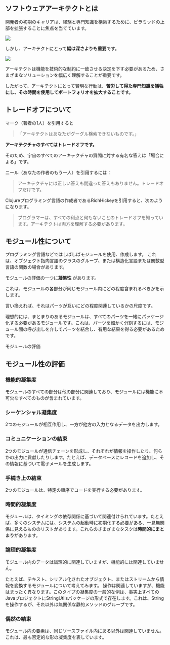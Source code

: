 


## ソフトウェアアーキテクトとは

開発者の初期のキャリアは、経験と専門知識を構築するために、ピラミッドの上部を拡張することに焦点を当てています。

<img src="https://camo.githubusercontent.com/d3221ed8a6f258ed8ff368c1e0f6ca66a77608b96944bfdd24f87a1759724c47/68747470733a2f2f6c6561726e696e672e6f7265696c6c792e636f6d2f6c6962726172792f766965772f66756e64616d656e74616c732d6f662d736f6674776172652f393738313439323034333434372f6173736574732f666f73615f303230342e706e67">


しかし、アーキテクトにとって**幅は深さよりも重要**です。

<img src="https://camo.githubusercontent.com/875bf664a25c004dcfbb9a4f22937c1ba7a4a09a78cc3e0a74bf90817ab36e5e/68747470733a2f2f6c6561726e696e672e6f7265696c6c792e636f6d2f6c6962726172792f766965772f66756e64616d656e74616c732d6f662d736f6674776172652f393738313439323034333434372f6173736574732f666f73615f303230362e706e67">

アーキテクトは機能を技術的な制約に一致させる決定を下す必要があるため、さまざまなソリューションを幅広く理解することが重要です。

したがって、アーキテクトにとって賢明な行動は、**苦労して得た専門知識を犠牲にし、その時間を使用してポートフォリオを拡大することです。**


## トレードオフについて

マーク（著者の1人）を引用すると

> 「アーキテクトはあなたがグーグル検索できないものです。」

**アーキテクチャのすべてはトレードオフです。**

そのため、宇宙のすべてのアーキテクチャの質問に対する有名な答えは「場合による」です。

ニール（あなたの作者のもう一人）を引用するには：

> アーキテクチャには正しい答えも間違った答えもありません。トレードオフだけです。


Clojureプログラミング言語の作成者であるRichHickeyを引用すると、次のようになります。

> プログラマーは、すべての利点と何もないことのトレードオフを知っています。アーキテクトは両方を理解する必要があります。




## モジュール性について

プログラミング言語などではしばしばモジュールを使用、作成します。
これは、オブジェクト指向言語のクラスのグループ、または構造化言語または関数型言語の関数の場合があります。

モジュールの評価の一つに**凝集性** があります。

これは、モジュールの各部分が同じモジュール内にどの程度含まれるべきかを示します。

言い換えれば、それはパーツが互いにどの程度関連しているかの尺度です。

理想的には、まとまりのあるモジュールは、すべてのパーツを一緒にパッケージ化する必要があるモジュールです。これは、パーツを細かく分割するには、モジュール間の呼び出しを介してパーツを結合し、有用な結果を得る必要があるためです。

モジュールの評価

## モジュール性の評価


### 機能的凝集度

モジュールのすべての部分は他の部分に関連しており、モジュールには機能に不可欠なすべてのものが含まれています。


### シーケンシャル凝集度

2つのモジュールが相互作用し、一方が他方の入力となるデータを出力します。


### コミュニケーションの結束

2つのモジュールが通信チェーンを形成し、それぞれが情報を操作したり、何らかの出力に貢献したりします。たとえば、データベースにレコードを追加し、その情報に基づいて電子メールを生成します。


### 手続き上の結束

2つのモジュールは、特定の順序でコードを実行する必要があります。


### 時間的凝集度

モジュールは、タイミングの依存関係に基づいて関連付けられています。たとえば、多くのシステムには、システムの起動時に初期化する必要がある、一見無関係に見えるもののリストがあります。これらのさまざまなタスクは**時間的にまとまり**があります。


### 論理的凝集度

モジュール内のデータは論理的に関連していますが、機能的には関連していません。

たとえば、テキスト、シリアル化されたオブジェクト、またはストリームから情報を変換するモジュールについて考えてみます。
操作は関連していますが、機能はまったく異なります。このタイプの凝集度の一般的な例は、事実上すべてのJavaプロジェクトにStringUtilsパッケージの形式で存在します。これは、Stringを操作するが、それ以外は無関係な静的メソッドのグループです。


### 偶然の結束

モジュール内の要素は、同じソースファイル内にある以外は関連していません。これは、最も否定的な形の凝集度を表しています。
